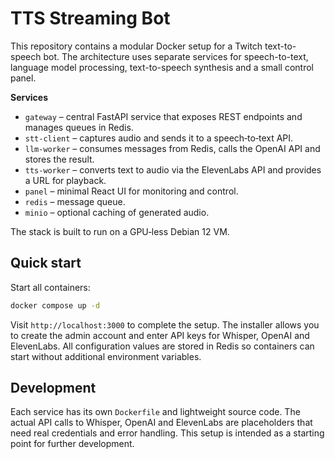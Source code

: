 # TTS Streaming Bot

This repository contains a modular Docker setup for a Twitch text-to-speech bot. The architecture uses separate services for speech-to-text, language model processing, text-to-speech synthesis and a small control panel.

**Services**

- `gateway` – central FastAPI service that exposes REST endpoints and manages queues in Redis.
- `stt-client` – captures audio and sends it to a speech‑to‑text API.
- `llm-worker` – consumes messages from Redis, calls the OpenAI API and stores the result.
- `tts-worker` – converts text to audio via the ElevenLabs API and provides a URL for playback.
- `panel` – minimal React UI for monitoring and control.
- `redis` – message queue.
- `minio` – optional caching of generated audio.

The stack is built to run on a GPU‑less Debian 12 VM.

## Quick start

Start all containers:

```bash
docker compose up -d
```

Visit `http://localhost:3000` to complete the setup. The installer
allows you to create the admin account and enter API keys for
Whisper, OpenAI and ElevenLabs.
All configuration values are stored in Redis so containers can start
without additional environment variables.

## Development

Each service has its own `Dockerfile` and lightweight source code. The actual API calls to Whisper, OpenAI and ElevenLabs are placeholders that need real credentials and error handling. This setup is intended as a starting point for further development.
